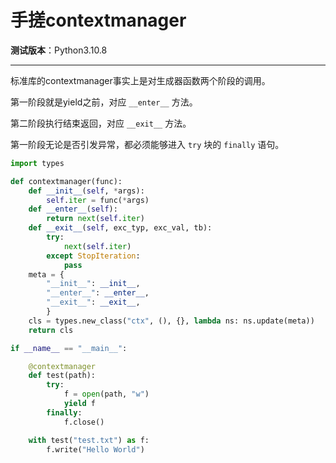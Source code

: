 手搓contextmanager
================================================================================

__测试版本__：Python3.10.8

--------------------------------------------------------------------------------

标准库的contextmanager事实上是对生成器函数两个阶段的调用。

第一阶段就是yield之前，对应 `__enter__` 方法。

第二阶段执行结束返回，对应 `__exit__` 方法。

第一阶段无论是否引发异常，都必须能够进入 `try` 块的 `finally` 语句。

```python
import types

def contextmanager(func):
    def __init__(self, *args):
        self.iter = func(*args)
    def __enter__(self):
        return next(self.iter)
    def __exit__(self, exc_typ, exc_val, tb):
        try:
            next(self.iter)
        except StopIteration:
            pass
    meta = {
        "__init__": __init__,
        "__enter__": __enter__,
        "__exit__": __exit__,
        }
    cls = types.new_class("ctx", (), {}, lambda ns: ns.update(meta))
    return cls

if __name__ == "__main__":

    @contextmanager
    def test(path):
        try:
            f = open(path, "w")
            yield f
        finally:
            f.close()

    with test("test.txt") as f:
        f.write("Hello World")
```
